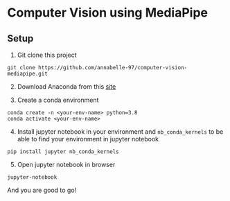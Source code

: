 # Computer Vision using MediaPipe

## Setup

1. Git clone this project
```
git clone https://github.com/annabelle-97/computer-vision-mediapipe.git
```

2. Download Anaconda from this [site](https://www.anaconda.com/products/individual) <br>

3. Create a conda environment
```
conda create -n <your-env-name> python=3.8
conda activate <your-env-name>
```

4. Install jupyter notebook in your environment and `nb_conda_kernels` to be able to find your environment in jupyter notebook
```
pip install jupyter nb_conda_kernels
```

5. Open jupyter notebook in browser
```
jupyter-notebook
```

And you are good to go!